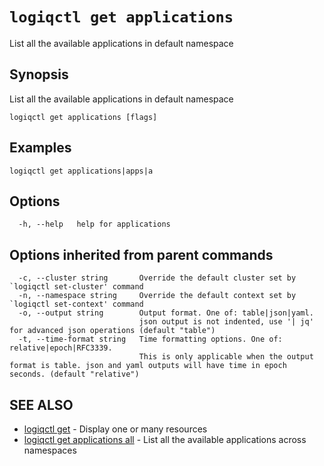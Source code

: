 # `logiqctl get applications`

List all the available applications in default namespace

## Synopsis

List all the available applications in default namespace

```text
logiqctl get applications [flags]
```

## Examples

```text
logiqctl get applications|apps|a
```

## Options

```text
  -h, --help   help for applications
```

## Options inherited from parent commands

```text
  -c, --cluster string       Override the default cluster set by `logiqctl set-cluster' command
  -n, --namespace string     Override the default context set by `logiqctl set-context' command
  -o, --output string        Output format. One of: table|json|yaml. 
                             json output is not indented, use '| jq' for advanced json operations (default "table")
  -t, --time-format string   Time formatting options. One of: relative|epoch|RFC3339. 
                             This is only applicable when the output format is table. json and yaml outputs will have time in epoch seconds. (default "relative")
```

## SEE ALSO

* [logiqctl get](/get/logiqctl_get)     - Display one or many resources
* [logiqctl get applications all](/get/logiqctl_get_applications_all)     - List all the available applications across namespaces

